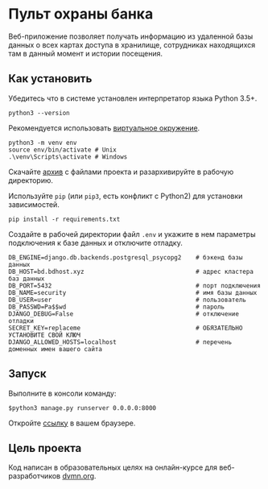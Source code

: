 # Пульт охраны банка

Веб-приложение позволяет получать информацию из удаленной базы данных
о всех картах доступа в хранилище, сотрудниках находящихся там в данный момент
и истории посещения.

## Как установить

Убедитесь что в системе установлен интерпретатор языка Python 3.5+. 
```
python3 --version
```
Рекомендуется использовать [виртуальное окружение](https://docs.python.org/3/library/venv.html).
```
python3 -m venv env
source env/bin/activate # Unix
.\venv\Scripts\activate # Windows
```

Скачайте [архив](https://github.com/6f6e69/security-console/archive/refs/heads/main.zip) с файлами проекта и разархивируйте в рабочую директорию.

Используйте `pip` (или `pip3`, есть конфликт с Python2) для установки зависимостей. 
```
pip install -r requirements.txt
```
Создайте в рабочей директории файл `.env` и укажите в нем параметры подключения к базе данных
и отключите отладку.

```
DB_ENGINE=django.db.backends.postgresql_psycopg2    # бэкенд базы данных
DB_HOST=bd.bdhost.xyz                               # адрес кластера баз данных
DB_PORT=5432                                        # порт подключения
DB_NAME=security                                    # имя базы данных
DB_USER=user                                        # пользователь
DB_PASSWD=Pa$$wd                                    # пароль
DJANGO_DEBUG=False                                  # отключение отладки
SECRET_KEY=replaceme                                # ОБЯЗАТЕЛЬНО УСТАНОВИТЕ СВОЙ КЛЮЧ
DJANGO_ALLOWED_HOSTS=localhost                      # перечень доменных имен вашего сайта
```

## Запуск

Выполните в консоли команду:
```
$python3 manage.py runserver 0.0.0.0:8000
```

Откройте [ссылку](http://localhost:8000/) в вашем браузере.

## Цель проекта

Код написан в образовательных целях на онлайн-курсе для веб-разработчиков [dvmn.org](https://dvmn.org/).